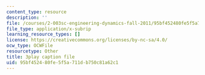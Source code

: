 ```yaml
---
content_type: resource
description: ''
file: /courses/2-003sc-engineering-dynamics-fall-2011/95bf452480fe5f5a711db750c81a62c1_1xJJu5p3dD0.srt
file_type: application/x-subrip
learning_resource_types: []
license: https://creativecommons.org/licenses/by-nc-sa/4.0/
ocw_type: OCWFile
resourcetype: Other
title: 3play caption file
uid: 95bf4524-80fe-5f5a-711d-b750c81a62c1
---
```

